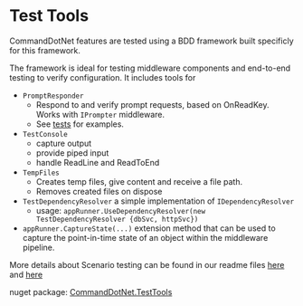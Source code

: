 # Test Tools

CommandDotNet features are tested using a BDD framework built specificly for this framework.

The framework is ideal for testing middleware components and end-to-end testing to verify configuration. It includes tools for 

* `PromptResponder`
  * Respond to and verify prompt requests, based on OnReadKey. Works with `IPrompter` middleware.
  * See [tests](https://github.com/bilal-fazlani/commanddotnet/tree/beta-v3/master/CommandDotNet.Tests/FeatureTests/Prompting) for examples.
* `TestConsole`
  * capture output
  * provide piped input
  * handle ReadLine and ReadToEnd
* `TempFiles` 
  * Creates temp files, give content and receive a file path.
  * Removes created files on dispose
* `TestDependencyResolver` a simple implementation of `IDependencyResolver`
  * usage: `appRunner.UseDependencyResolver(new TestDependencyResolver {dbSvc, httpSvc})`
* `appRunner.CaptureState(...)` extension method that can be used to capture the point-in-time state of an object within the middleware pipeline.

More details about Scenario testing can be found in our readme files [here](https://github.com/bilal-fazlani/commanddotnet/blob/beta-v3/master/CommandDotNet.Tests.README.md)
and [here](https://github.com/bilal-fazlani/commanddotnet/blob/beta-v3/master/CommandDotNet.Tests/FeatureTests/README.md)


nuget package: [CommandDotNet.TestTools](https://www.nuget.org/packages/CommandDotNet.TestTools)